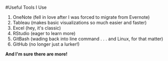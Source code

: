#Useful Tools I Use

1. OneNote (fell in love after I was forced to migrate from Evernote)
2. Tableau (makes basic visualizations so much easier and faster)
3. Excel (hey, it's classic)
4. RStudio (eager to learn more)
5. GitBash (wading back into line command . . . and Linux, for that matter)
6. GitHub (no longer just a lurker!)

**And I'm sure there are more!**